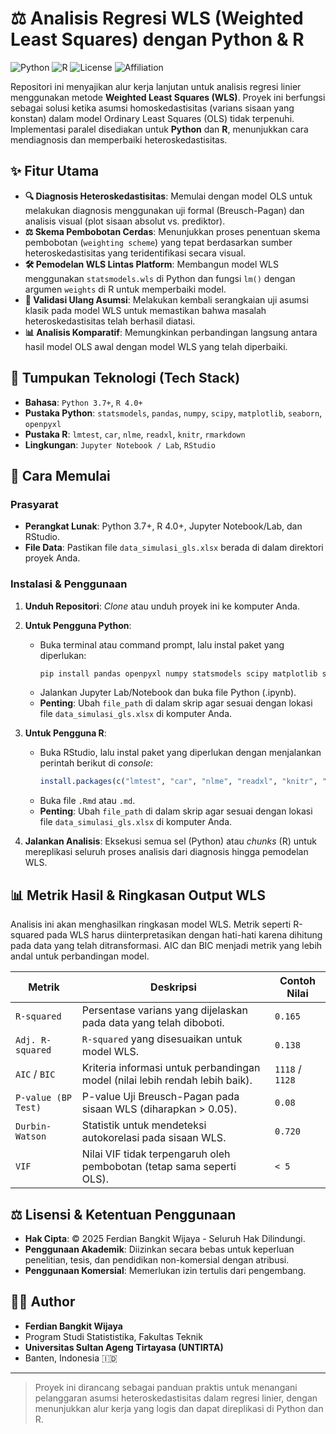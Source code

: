# ⚖️ Analisis Regresi WLS (Weighted Least Squares) dengan Python & R

![Python](https://img.shields.io/badge/Python-3.7+-blue.svg)
![R](https://img.shields.io/badge/R-4.0+-purple.svg)
![License](https://img.shields.io/badge/License-MIT-red.svg)
![Affiliation](https://img.shields.io/badge/Affiliation-UNTIRTA-orange.svg)

Repositori ini menyajikan alur kerja lanjutan untuk analisis regresi linier menggunakan metode **Weighted Least Squares (WLS)**. Proyek ini berfungsi sebagai solusi ketika asumsi homoskedastisitas (varians sisaan yang konstan) dalam model Ordinary Least Squares (OLS) tidak terpenuhi. Implementasi paralel disediakan untuk **Python** dan **R**, menunjukkan cara mendiagnosis dan memperbaiki heteroskedastisitas.

## ✨ Fitur Utama

- **🔍 Diagnosis Heteroskedastisitas**: Memulai dengan model OLS untuk melakukan diagnosis menggunakan uji formal (Breusch-Pagan) dan analisis visual (plot sisaan absolut vs. prediktor).
- **⚖️ Skema Pembobotan Cerdas**: Menunjukkan proses penentuan skema pembobotan (`weighting scheme`) yang tepat berdasarkan sumber heteroskedastisitas yang teridentifikasi secara visual.
- **🛠️ Pemodelan WLS Lintas Platform**: Membangun model WLS menggunakan `statsmodels.wls` di Python dan fungsi `lm()` dengan argumen `weights` di R untuk memperbaiki model.
- **🔄 Validasi Ulang Asumsi**: Melakukan kembali serangkaian uji asumsi klasik pada model WLS untuk memastikan bahwa masalah heteroskedastisitas telah berhasil diatasi.
- **📊 Analisis Komparatif**: Memungkinkan perbandingan langsung antara hasil model OLS awal dengan model WLS yang telah diperbaiki.

## 🔧 Tumpukan Teknologi (Tech Stack)

- **Bahasa**: `Python 3.7+`, `R 4.0+`
- **Pustaka Python**: `statsmodels`, `pandas`, `numpy`, `scipy`, `matplotlib`, `seaborn`, `openpyxl`
- **Pustaka R**: `lmtest`, `car`, `nlme`, `readxl`, `knitr`, `rmarkdown`
- **Lingkungan**: `Jupyter Notebook / Lab`, `RStudio`

## 🚀 Cara Memulai

### Prasyarat
- **Perangkat Lunak**: Python 3.7+, R 4.0+, Jupyter Notebook/Lab, dan RStudio.
- **File Data**: Pastikan file `data_simulasi_gls.xlsx` berada di dalam direktori proyek Anda.

### Instalasi & Penggunaan

1.  **Unduh Repositori**: *Clone* atau unduh proyek ini ke komputer Anda.

2.  **Untuk Pengguna Python**:
    - Buka terminal atau command prompt, lalu instal paket yang diperlukan:
      ```bash
      pip install pandas openpyxl numpy statsmodels scipy matplotlib seaborn jupyterlab
      ```
    - Jalankan Jupyter Lab/Notebook dan buka file Python (.ipynb).
    - **Penting**: Ubah `file_path` di dalam skrip agar sesuai dengan lokasi file `data_simulasi_gls.xlsx` di komputer Anda.

3.  **Untuk Pengguna R**:
    - Buka RStudio, lalu instal paket yang diperlukan dengan menjalankan perintah berikut di *console*:
      ```r
      install.packages(c("lmtest", "car", "nlme", "readxl", "knitr", "rmarkdown"))
      ```
    - Buka file `.Rmd` atau `.md`.
    - **Penting**: Ubah `file_path` di dalam skrip agar sesuai dengan lokasi file `data_simulasi_gls.xlsx` di komputer Anda.

4.  **Jalankan Analisis**: Eksekusi semua sel (Python) atau *chunks* (R) untuk mereplikasi seluruh proses analisis dari diagnosis hingga pemodelan WLS.

## 📊 Metrik Hasil & Ringkasan Output WLS

Analisis ini akan menghasilkan ringkasan model WLS. Metrik seperti R-squared pada WLS harus diinterpretasikan dengan hati-hati karena dihitung pada data yang telah ditransformasi. AIC dan BIC menjadi metrik yang lebih andal untuk perbandingan model.

| Metrik           | Deskripsi                                                                 | Contoh Nilai    |
| ---------------- | ------------------------------------------------------------------------- | --------------- |
| `R-squared`      | Persentase varians yang dijelaskan pada data yang telah diboboti.         | `0.165`         |
| `Adj. R-squared` | `R-squared` yang disesuaikan untuk model WLS.                             | `0.138`         |
| `AIC` / `BIC`    | Kriteria informasi untuk perbandingan model (nilai lebih rendah lebih baik). | `1118` / `1128` |
| `P-value (BP Test)`| P-value Uji Breusch-Pagan pada sisaan WLS (diharapkan > 0.05).          | `0.08`          |
| `Durbin-Watson`  | Statistik untuk mendeteksi autokorelasi pada sisaan WLS.                  | `0.720`         |
| `VIF`            | Nilai VIF tidak terpengaruh oleh pembobotan (tetap sama seperti OLS).     | `< 5`           |


## ⚖️ Lisensi & Ketentuan Penggunaan

- **Hak Cipta**: © 2025 Ferdian Bangkit Wijaya - Seluruh Hak Dilindungi.
- **Penggunaan Akademik**: Diizinkan secara bebas untuk keperluan penelitian, tesis, dan pendidikan non-komersial dengan atribusi.
- **Penggunaan Komersial**: Memerlukan izin tertulis dari pengembang.

## 👨‍💻 Author

- **Ferdian Bangkit Wijaya**
- Program Studi Statististika, Fakultas Teknik
- **Universitas Sultan Ageng Tirtayasa (UNTIRTA)**
- Banten, Indonesia 🇮🇩

---

> Proyek ini dirancang sebagai panduan praktis untuk menangani pelanggaran asumsi heteroskedastisitas dalam regresi linier, dengan menunjukkan alur kerja yang logis dan dapat direplikasi di Python dan R.
